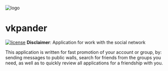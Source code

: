 ![logo](https://pp.userapi.com/c847123/v847123000/f758e/JXExqQXsJg4.jpg)
# vkpander
[![license](https://img.shields.io/hexpm/l/plug.svg)](https://github.com/monsherko/vkpander/blob/master/LICENSE)
__Disclaimer__:  Application for work with the social network

This application is written for fast promotion of your account or group, by: 
sending messages to public walls, search for friends from the groups you need,
as well as to quickly review all applications for a friendship with you.


